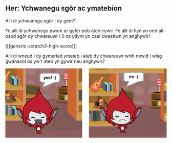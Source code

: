 ## Her: Ychwanegu sgôr ac ymatebion

Alli di ychwanegu sgôr i dy gêm?

Fe alli di ychwanegu pwynt ar gyfer pob ateb cywir. Fe alli di hyd yn oed ail-osod sgôr dy chwareuwr i 0 os ydynt yn cael cwestiwn yn anghywir!

[[[generic-scratch3-high-score]]]

Alli di wneud i dy gymeriad ymateb i ateb dy chwareuwr wrth newid i wisg gwahanol os yw'r ateb yn gywir neu anghywir?

![screenshot](images/brain-costume.png)